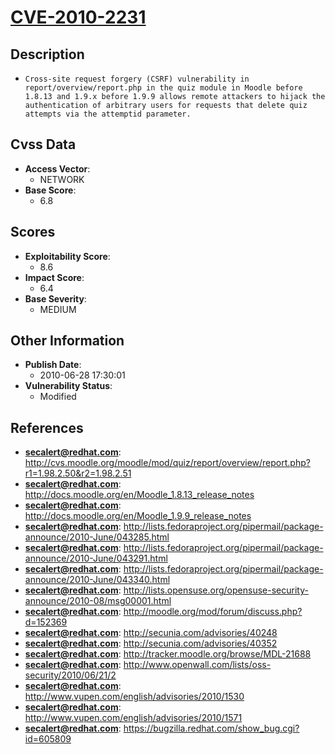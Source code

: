 
# [CVE-2010-2231](https://cve.mitre.org/cgi-bin/cvename.cgi?name=CVE-2010-2231)

## Description

- `Cross-site request forgery (CSRF) vulnerability in report/overview/report.php in the quiz module in Moodle before 1.8.13 and 1.9.x before 1.9.9 allows remote attackers to hijack the authentication of arbitrary users for requests that delete quiz attempts via the attemptid parameter.`

## Cvss Data

- **Access Vector**:
  - NETWORK
- **Base Score**:
  - 6.8

## Scores

- **Exploitability Score**:
  - 8.6
- **Impact Score**:
  - 6.4
- **Base Severity**:
  - MEDIUM

## Other Information

- **Publish Date**:
  - 2010-06-28 17:30:01
- **Vulnerability Status**:
  - Modified

## References

- **secalert@redhat.com**: http://cvs.moodle.org/moodle/mod/quiz/report/overview/report.php?r1=1.98.2.50&r2=1.98.2.51
- **secalert@redhat.com**: http://docs.moodle.org/en/Moodle_1.8.13_release_notes
- **secalert@redhat.com**: http://docs.moodle.org/en/Moodle_1.9.9_release_notes
- **secalert@redhat.com**: http://lists.fedoraproject.org/pipermail/package-announce/2010-June/043285.html
- **secalert@redhat.com**: http://lists.fedoraproject.org/pipermail/package-announce/2010-June/043291.html
- **secalert@redhat.com**: http://lists.fedoraproject.org/pipermail/package-announce/2010-June/043340.html
- **secalert@redhat.com**: http://lists.opensuse.org/opensuse-security-announce/2010-08/msg00001.html
- **secalert@redhat.com**: http://moodle.org/mod/forum/discuss.php?d=152369
- **secalert@redhat.com**: http://secunia.com/advisories/40248
- **secalert@redhat.com**: http://secunia.com/advisories/40352
- **secalert@redhat.com**: http://tracker.moodle.org/browse/MDL-21688
- **secalert@redhat.com**: http://www.openwall.com/lists/oss-security/2010/06/21/2
- **secalert@redhat.com**: http://www.vupen.com/english/advisories/2010/1530
- **secalert@redhat.com**: http://www.vupen.com/english/advisories/2010/1571
- **secalert@redhat.com**: https://bugzilla.redhat.com/show_bug.cgi?id=605809
